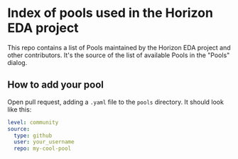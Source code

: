 # Index of pools used in the Horizon EDA project

This repo contains a list of Pools maintained by the Horizon EDA project and other contributors. It's the source of the list of available Pools in the "Pools" dialog.

## How to add your pool

Open pull request, adding a `.yaml` file to the `pools` directory. It should look like this:
```yaml
level: community
source:
  type: github
  user: your_username
  repo: my-cool-pool
```
